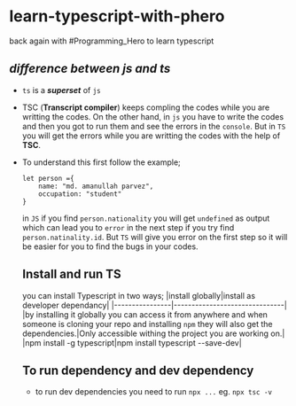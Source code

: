 # learn-typescript-with-phero

back again with #Programming_Hero to learn typescript

## ***difference between js and ts***
- `ts` is a ***superset*** of `js`
- TSC (**Transcript compiler**) keeps compling the codes while you are writting the codes. On the other hand, in `js` you have to write the codes and then you got to run them and see the errors in the `console`. But in `TS` you will get the errors while you are writting the codes with the help of **TSC**.
- To understand  this first follow the example;
    ```
    let person ={
        name: "md. amanullah parvez",
        occupation: "student"
    }
    ```
    in `JS` if you find `person.nationality` you will get `undefined` as output which can lead you to `error` in the next step if you try find `person.natinality.id`. But `TS` will give you error on the first step so it will be easier for you to find the bugs in your codes.


    ## Install and run TS
    you can install Typescript in two ways;
    |install globally|install as developer dependancy|
    |----------------|-------------------------------|
    |by installing it globally you can access it from anywhere and when someone is cloning your repo and installing `npm` they will also get the dependencies.|Only accessible withing the project you are working on.|
    |npm install -g typescript|npm install typescript --save-dev|


    ## To run dependency and dev dependency
    - to run dev dependencies you need to run `npx ...` eg. `npx tsc -v`